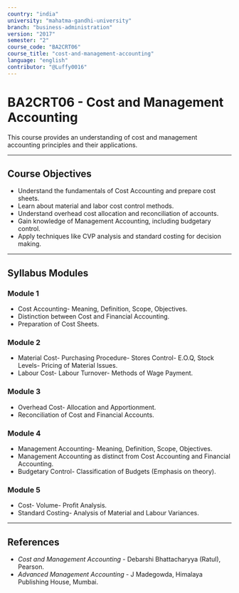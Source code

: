 ```yaml
---
country: "india"
university: "mahatma-gandhi-university"
branch: "business-administration"
version: "2017"
semester: "2"
course_code: "BA2CRT06"
course_title: "cost-and-management-accounting"
language: "english"
contributor: "@Luffy0016"
---
```

# BA2CRT06 - Cost and Management Accounting

This course provides an understanding of cost and management accounting principles and their applications.

---
## Course Objectives

* Understand the fundamentals of Cost Accounting and prepare cost sheets.
* Learn about material and labor cost control methods.
* Understand overhead cost allocation and reconciliation of accounts.
* Gain knowledge of Management Accounting, including budgetary control.
* Apply techniques like CVP analysis and standard costing for decision making.

---
## Syllabus Modules

### Module 1
* Cost Accounting- Meaning, Definition, Scope, Objectives.
* Distinction between Cost and Financial Accounting.
* Preparation of Cost Sheets.

### Module 2
* Material Cost- Purchasing Procedure- Stores Control- E.O.Q, Stock Levels- Pricing of Material Issues.
* Labour Cost- Labour Turnover- Methods of Wage Payment.

### Module 3
* Overhead Cost- Allocation and Apportionment.
* Reconciliation of Cost and Financial Accounts.

### Module 4
* Management Accounting- Meaning, Definition, Scope, Objectives.
* Management Accounting as distinct from Cost Accounting and Financial Accounting.
* Budgetary Control- Classification of Budgets (Emphasis on theory).

### Module 5
* Cost- Volume- Profit Analysis.
* Standard Costing- Analysis of Material and Labour Variances.

---
## References
* *Cost and Management Accounting* - Debarshi Bhattacharyya (Ratul), Pearson.
* *Advanced Management Accounting* - J Madegowda, Himalaya Publishing House, Mumbai.